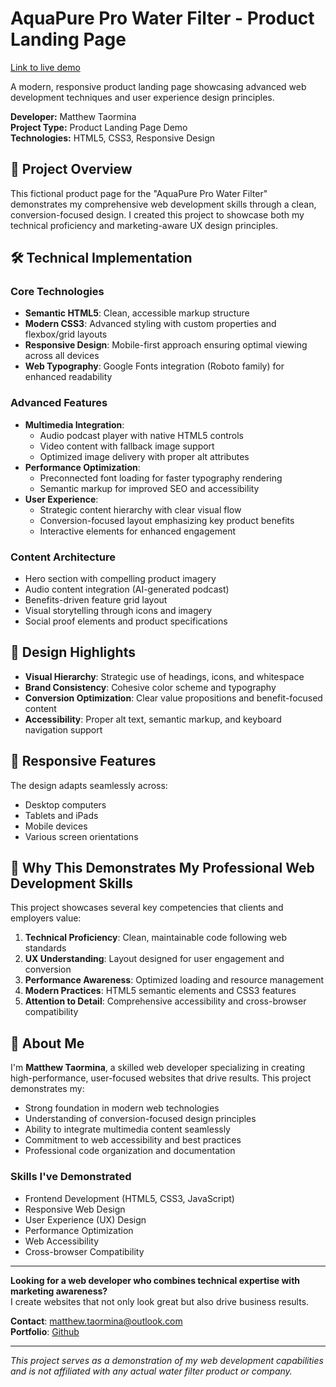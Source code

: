 # AquaPure Pro Water Filter - Product Landing Page

[Link to live demo](https://gentle-salmiakki-631d56.netlify.app)

A modern, responsive product landing page showcasing advanced web development techniques and user experience design principles.

**Developer:** Matthew Taormina  
**Project Type:** Product Landing Page Demo  
**Technologies:** HTML5, CSS3, Responsive Design

## 🎯 Project Overview

This fictional product page for the "AquaPure Pro Water Filter" demonstrates my comprehensive web development skills through a clean, conversion-focused design. I created this project to showcase both my technical proficiency and marketing-aware UX design principles.

## 🛠️ Technical Implementation

### Core Technologies
- **Semantic HTML5**: Clean, accessible markup structure
- **Modern CSS3**: Advanced styling with custom properties and flexbox/grid layouts
- **Responsive Design**: Mobile-first approach ensuring optimal viewing across all devices
- **Web Typography**: Google Fonts integration (Roboto family) for enhanced readability

### Advanced Features
- **Multimedia Integration**: 
  - Audio podcast player with native HTML5 controls
  - Video content with fallback image support
  - Optimized image delivery with proper alt attributes
- **Performance Optimization**:
  - Preconnected font loading for faster typography rendering
  - Semantic markup for improved SEO and accessibility
- **User Experience**:
  - Strategic content hierarchy with clear visual flow
  - Conversion-focused layout emphasizing key product benefits
  - Interactive elements for enhanced engagement

### Content Architecture
- Hero section with compelling product imagery
- Audio content integration (AI-generated podcast)
- Benefits-driven feature grid layout
- Visual storytelling through icons and imagery
- Social proof elements and product specifications

## 🎨 Design Highlights

- **Visual Hierarchy**: Strategic use of headings, icons, and whitespace
- **Brand Consistency**: Cohesive color scheme and typography
- **Conversion Optimization**: Clear value propositions and benefit-focused content
- **Accessibility**: Proper alt text, semantic markup, and keyboard navigation support

## 📱 Responsive Features

The design adapts seamlessly across:
- Desktop computers
- Tablets and iPads  
- Mobile devices
- Various screen orientations

## 🚀 Why This Demonstrates My Professional Web Development Skills

This project showcases several key competencies that clients and employers value:

1. **Technical Proficiency**: Clean, maintainable code following web standards
2. **UX Understanding**: Layout designed for user engagement and conversion
3. **Performance Awareness**: Optimized loading and resource management
4. **Modern Practices**: HTML5 semantic elements and CSS3 features
5. **Attention to Detail**: Comprehensive accessibility and cross-browser compatibility

## 💼 About Me

I'm **Matthew Taormina**, a skilled web developer specializing in creating high-performance, user-focused websites that drive results. This project demonstrates my:

- Strong foundation in modern web technologies
- Understanding of conversion-focused design principles  
- Ability to integrate multimedia content seamlessly
- Commitment to web accessibility and best practices
- Professional code organization and documentation

### Skills I've Demonstrated
- Frontend Development (HTML5, CSS3, JavaScript)
- Responsive Web Design
- User Experience (UX) Design
- Performance Optimization
- Web Accessibility
- Cross-browser Compatibility

---

**Looking for a web developer who combines technical expertise with marketing awareness?**  
I create websites that not only look great but also drive business results.

**Contact**: matthew.taormina@outlook.com  
**Portfolio**: [Github](https://github.com/MatthewTaormina) 

---

*This project serves as a demonstration of my web development capabilities and is not affiliated with any actual water filter product or company.*
